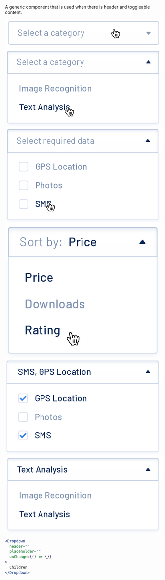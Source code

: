 A generic component that is used when there is header and toggleable content.

<div class="examples">
  <div class="example">
    <a href="public/images/components/Dropdown/1.png">
      <img src="public/images/components/Dropdown/1.png" alt="Dropdown 1" />
    </a>
  </div>
  <div class="example">
    <a href="public/images/components/Dropdown/2.png">
      <img src="public/images/components/Dropdown/2.png" alt="Dropdown 2" />
    </a>
  </div>
  <div class="example">
    <a href="public/images/components/Dropdown/3.png">
      <img src="public/images/components/Dropdown/3.png" alt="Dropdown 3" />
    </a>
  </div>
  <div class="example">
    <a href="public/images/components/Dropdown/4.png">
      <img src="public/images/components/Dropdown/4.png" alt="Dropdown 4" />
    </a>
  </div>
  <div class="example">
    <a href="public/images/components/Dropdown/5.png">
      <img src="public/images/components/Dropdown/5.png" alt="Dropdown 5" />
    </a>
  </div>
  <div class="example">
    <a href="public/images/components/Dropdown/6.png">
      <img src="public/images/components/Dropdown/6.png" alt="Dropdown 6" />
    </a>
  </div>
</div>

```jsx
<Dropdown
  header=""
  placeholder=""
  onChange={() => {}}
>
  Children
</Dropdown>
```
